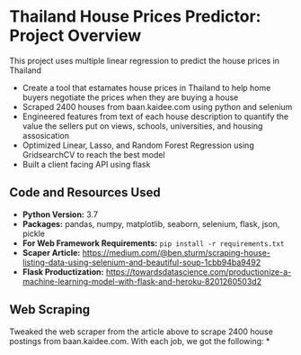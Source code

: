 # Thailand House Prices Predictor: Project Overview
This project uses multiple linear regression to predict the house prices in Thailand
* Create a tool that estamates house prices in Thailand to help home buyers negotiate the prices when they are buying a house
* Scraped 2400 houses from baan.kaidee.com using python and selenium
* Engineered features from text of each house description to quantify the value the sellers put on views, schools, universities, and housing assosication
* Optimized Linear, Lasso, and Random Forest Regression using GridsearchCV to reach the best model
* Built a client facing API using flask
## Code and Resources Used
* **Python Version:** 3.7
* **Packages:** pandas, numpy, matplotlib, seaborn, selenium, flask, json, pickle
* **For Web Framework Requirements:** `pip install -r requirements.txt`
* **Scaper Article:** https://medium.com/@ben.sturm/scraping-house-listing-data-using-selenium-and-beautiful-soup-1cbb94ba9492
* **Flask Productization:** https://towardsdatascience.com/productionize-a-machine-learning-model-with-flask-and-heroku-8201260503d2
## Web Scraping
Tweaked the web scraper from the article above to scrape 2400 house postings from baan.kaidee.com. With each job, we got the following:
*



